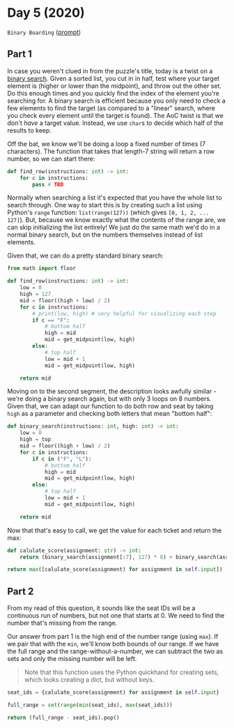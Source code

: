 # Day 5 (2020)

`Binary Boarding` ([prompt](https://adventofcode.com/2020/day/5))

## Part 1

In case you weren't clued in from the puzzle's title, today is a twist on a [binary search](https://en.wikipedia.org/wiki/Binary_search_algorithm). Given a sorted list, you cut in in half, test where your target element is (higher or lower than the midpoint), and throw out the other set. Do this enough times and you quickly find the index of the element you're searching for. A binary search is efficient because you only need to check a few elements to find the target (as compared to a "linear" search, where you check every element until the target is found). The AoC twist is that we don't _have_ a target value. Instead, we use `char`s to decide which half of the results to keep.

Off the bat, we know we'll be doing a loop a fixed number of times (7 characters). The function that takes that length-7 string will return a row number, so we can start there:

```py
def find_row(instructions: int) -> int:
    for c in instructions:
        pass # TBD
```

Normally when searching a list it's expected that you have the whole list to search through. One way to start this is by creating such a list using Python's `range` function: `list(range(127))` (which gives `[0, 1, 2, ... 127]`). But, because we know exactly what the contents of the range are, we can skip initializing the list entirely! We just do the same math we'd do in a normal binary search, but on the numbers themselves instead of list elements.

Given that, we can do a pretty standard binary search:

```py
from math import floor

def find_row(instructions: int) -> int:
    low = 0
    high = 127
    mid = floor((high + low) / 2)
    for c in instructions:
        # print(low, high) # very helpful for visualizing each step
        if c == "F":
            # bottom half
            high = mid
            mid = get_midpoint(low, high)
        else:
            # top half
            low = mid + 1
            mid = get_midpoint(low, high)

    return mid
```

Moving on to the second segment, the description looks awfully similar - we're doing a binary search again, but with only 3 loops on 8 numbers. Given that, we can adapt our function to do both row and seat by taking `high` as a parameter and checking both letters that mean "bottom half":

```py
def binary_search(instructions: int, high: int) -> int:
    low = 0
    high = top
    mid = floor((high + low) / 2)
    for c in instructions:
        if c in ("F", "L"):
            # bottom half
            high = mid
            mid = get_midpoint(low, high)
        else:
            # top half
            low = mid + 1
            mid = get_midpoint(low, high)

    return mid
```

Now that that's easy to call, we get the value for each ticket and return the max:

```py
def calulate_score(assignment: str) -> int:
    return (binary_search(assignment[:7], 127) * 8) + binary_search(assignment[7:], 7)

return max([calulate_score(assignment) for assignment in self.input])
```

## Part 2

From my read of this question, it sounds like the seat IDs will be a continuous run of numbers, but not one that starts at 0. We need to find the number that's missing from the range.

Our answer from part 1 is the high end of the number range (using `max`). If we pair that with the `min`, we'll know both bounds of our range. If we have the full range and the range-without-a-number, we can subtract the two as sets and only the missing number will be left.

> Note that this function uses the Python quickhand for creating sets, which looks creating a dict, but without keys.

```py
seat_ids = {calulate_score(assignment) for assignment in self.input}

full_range = set(range(min(seat_ids), max(seat_ids)))

return (full_range - seat_ids).pop()
```
